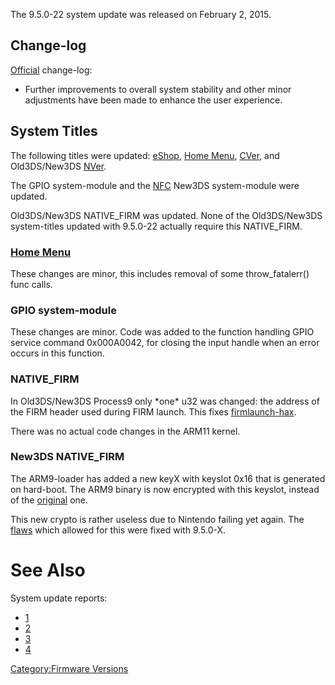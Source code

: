 The 9.5.0-22 system update was released on February 2, 2015.

## Change-log

[Official](http://en-americas-support.nintendo.com/app/answers/detail/a_id/231)
change-log:

- Further improvements to overall system stability and other minor
  adjustments have been made to enhance the user experience.

## System Titles

The following titles were updated: [eShop](eShop "wikilink"), [Home
Menu](Home_Menu "wikilink"), [CVer](CVer "wikilink"), and Old3DS/New3DS
[NVer](NVer "wikilink").

The GPIO system-module and the [NFC](NFC_Services "wikilink") New3DS
system-module were updated.

Old3DS/New3DS NATIVE_FIRM was updated. None of the Old3DS/New3DS
system-titles updated with 9.5.0-22 actually require this NATIVE_FIRM.

### [Home Menu](Home_Menu "wikilink")

These changes are minor, this includes removal of some throw_fatalerr()
func calls.

### GPIO system-module

These changes are minor. Code was added to the function handling GPIO
service command 0x000A0042, for closing the input handle when an error
occurs in this function.

### NATIVE_FIRM

In Old3DS/New3DS Process9 only \*one\* u32 was changed: the address of
the FIRM header used during FIRM launch. This fixes
[firmlaunch-hax](3DS_System_Flaws#FIRM_Process9 "wikilink").

There was no actual code changes in the ARM11 kernel.

### New3DS NATIVE_FIRM

The ARM9-loader has added a new keyX with keyslot 0x16 that is generated
on hard-boot. The ARM9 binary is now encrypted with this keyslot,
instead of the [original](FIRM "wikilink") one.

This new crypto is rather useless due to Nintendo failing yet again. The
[flaws](3DS_System_Flaws "wikilink") which allowed for this were fixed
with 9.5.0-X.

# See Also

System update reports:

- [1](http://yls8.mtheall.com/ninupdates/reports.php?date=02-02-15_07-05-07&sys=ctr)
- [2](http://yls8.mtheall.com/ninupdates/reports.php?date=02-02-15_07-17-33&sys=ctr)
- [3](http://yls8.mtheall.com/ninupdates/reports.php?date=02-02-15_07-38-28&sys=ctr)
- [4](http://yls8.mtheall.com/ninupdates/reports.php?date=02-02-15_07-55-18&sys=ctr)

[Category:Firmware Versions](Category:Firmware_Versions "wikilink")